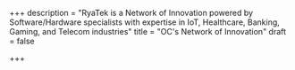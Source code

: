 +++
description = "RyaTek is a Network of Innovation powered by Software/Hardware specialists with expertise in IoT, Healthcare, Banking, Gaming, and Telecom industries"
title = "OC's Network of Innovation"
draft = false

+++
